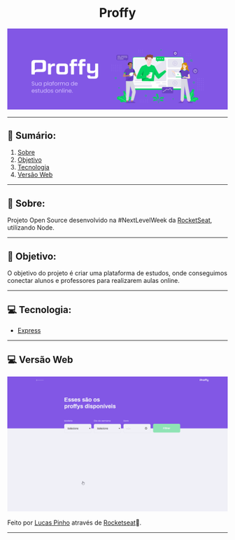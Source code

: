 <h1 align = "center">Proffy</h1>
<img src = ".\public\images\doc-background.png">
</h1>


- - - 
## 📖 Sumário:
 1. [Sobre](#-Sobre)
 2. [Objetivo](#-Objetivo)
 3. [Tecnologia](#-Tecnologia)
 4. [Versão Web](#-Versão-Web)

<hr>

## 🚀 Sobre:
Projeto Open Source desenvolvido na #NextLevelWeek da [RocketSeat](https://rocketseat.com.br/), utilizando Node.
- - -
## 📌 Objetivo:
O objetivo do projeto é criar uma plataforma de estudos, onde conseguimos conectar alunos e professores para realizarem aulas online.
- - -
## 💻 Tecnologia:
 - [Express](https://expressjs.com/)
 
- - -

## 💻 Versão Web
<img src ='.\public\images\proffyweb.gif'/>


Feito por [Lucas Pinho](https://github.com/lucasmrpinho) através de [Rocketseat](https://rocketseat.com.br/)🚀.
- - -